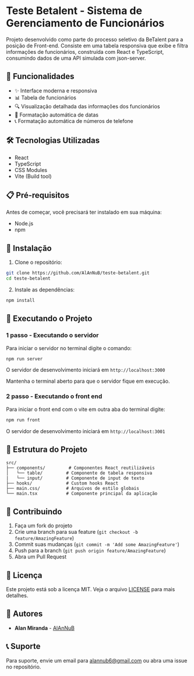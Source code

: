 # Teste Betalent - Sistema de Gerenciamento de Funcionários

Projeto desenvolvido como parte do processo seletivo da BeTalent para a posição de Front-end. Consiste em uma tabela responsiva que exibe e filtra informações de funcionários, construída com React e TypeScript, consumindo dados de uma API simulada com json-server.

## 🚀 Funcionalidades

- ✨ Interface moderna e responsiva
- 📊 Tabela de funcionários
- 🔍 Visualização detalhada das informações dos funcionários
- 📅 Formatação automática de datas
- 📞 Formatação automática de números de telefone

## 🛠️ Tecnologias Utilizadas

- React
- TypeScript
- CSS Modules
- Vite (Build tool)

## 📋 Pré-requisitos

Antes de começar, você precisará ter instalado em sua máquina:

- Node.js
- npm 

## 🔧 Instalação

1. Clone o repositório:
```bash
git clone https://github.com/AlAnNuB/teste-betalent.git
cd teste-betalent
```

2. Instale as dependências:
```bash
npm install
```

## 🚀 Executando o Projeto

### 1 passo - Executando o servidor

Para iniciar o servidor no terminal digite o comando:

```bash
npm run server
```

O servidor de desenvolvimento iniciará em `http://localhost:3000`

Mantenha o terminal aberto para que o servidor fique em execução.

### 2 passo - Executando o front end

Para iniciar o front end com o vite em outra aba do terminal digite:

```bash
npm run front
```

O servidor de desenvolvimento iniciará em `http://localhost:3001`


## 📁 Estrutura do Projeto

```
src/
├── components/         # Componentes React reutilizáveis
│   └── table/         # Componente de tabela responsiva
|   └── input/         # Componente de input de texto
├── hooks/             # Custom hooks React
├── main.css/          # Arquivos de estilo globais
└── main.tsx           # Componente principal da aplicação
```


## 🤝 Contribuindo

1. Faça um fork do projeto
2. Crie uma branch para sua feature (`git checkout -b feature/AmazingFeature`)
3. Commit suas mudanças (`git commit -m 'Add some AmazingFeature'`)
4. Push para a branch (`git push origin feature/AmazingFeature`)
5. Abra um Pull Request

## 📝 Licença

Este projeto está sob a licença MIT. Veja o arquivo [LICENSE](LICENSE) para mais detalhes.

## 👥 Autores

* **Alan Miranda** - [AlAnNuB](https://github.com/AlAnNuB)

## 📞 Suporte

Para suporte, envie um email para alannub6@gmail.com ou abra uma issue no repositório.
